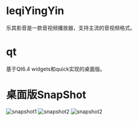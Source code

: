 # leqiYingYin
乐其影音是一款音视频播放器，支持主流的音视频格式。

# qt
基于Qt6.4 widgets和quick实现的桌面版。

# 桌面版SnapShot
![snapshot1](https://gitee.com/leqijishu/leqiyingyin/raw/main/desktop_snapshot/snapshot1.png)
![snapshot2](https://gitee.com/leqijishu/leqiyingyin/raw/main/desktop_snapshot/snapshot2.png)
![snapshot2](https://gitee.com/leqijishu/leqiyingyin/raw/main/desktop_snapshot/snapshot3.png)
